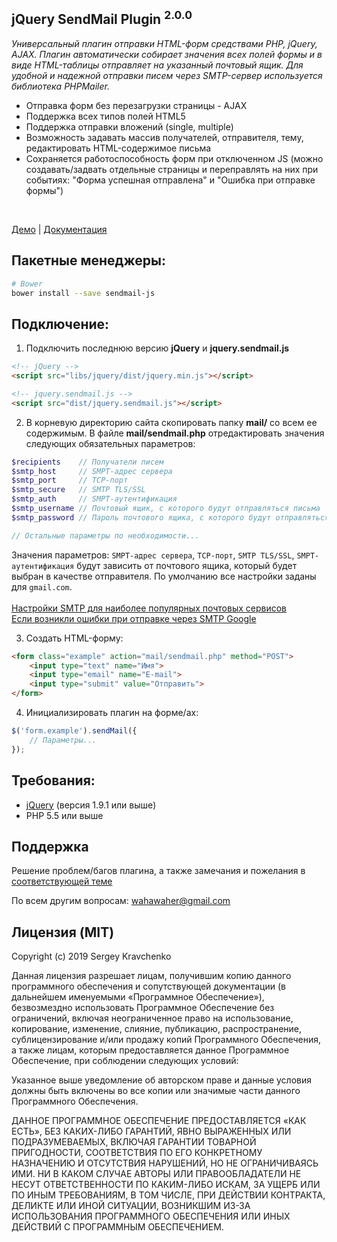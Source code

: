jQuery SendMail Plugin <sup>2.0.0</sup>
-------
_Универсальный плагин отправки HTML-форм средствами PHP, jQuery, AJAX. Плагин автоматически собирает значения всех полей формы и в виде HTML-таблицы отправляет на указанный почтовый ящик. Для удобной и надежной отправки писем через SMTP-сервер используется библиотека PHPMailer._

* Отправка форм без перезагрузки страницы - AJAX
* Поддержка всех типов полей HTML5
* Поддержка отправки вложений (single, multiple)
* Возможность задавать массив получателей, отправителя, тему, редактировать HTML-содержимое письма
* Сохраняется работоспособность форм при отключенном JS (можно создавать/задвать отдельные страницы и переправлять на них при событиях: "Форма успешная отправлена" и "Ошибка при отправке формы")

<br>

[Демо](https://wahawaher.ru/sendmail-js#examples) | [Документация](https://wahawaher.ru/sendmail-js)

## Пакетные менеджеры:
```sh
# Bower
bower install --save sendmail-js
```

## Подключение:

1. Подключить последнюю версию  **jQuery**  и  **jquery.sendmail.js**
```html
<!-- jQuery -->
<script src="libs/jquery/dist/jquery.min.js"></script>

<!-- jquery.sendmail.js -->
<script src="dist/jquery.sendmail.js"></script>
```
2. В корневую директорию сайта скопировать папку **mail/** со всем ее содержимым. В файле **mail/sendmail.php** отредактировать значения следующих обязательных параметров:
```php
$recipients    // Получатели писем
$smtp_host     // SMPT-адрес сервера
$smtp_port     // TCP-порт
$smtp_secure   // SMTP TLS/SSL
$smtp_auth     // SMPT-аутентификация
$smtp_username // Почтовый ящик, с которого будут отправляться письма
$smtp_password // Пароль почтового ящика, с которого будут отправляться письма

// Остальные параметры по необходимости...
```
Значения параметров: `SMPT-адрес сервера`, `TCP-порт`, `SMTP TLS/SSL`, `SMPT-аутентификация` будут зависить от почтового ящика, который будет выбран в качестве отправителя. По умолчанию все настройки заданы для `gmail.com`.<br><br>
[Настройки SMTP для наиболее популярных почтовых сервисов](http://wahawaher.loc/sendmail-js/#ref-smtp)<br>
[Если возникли ошибки при отправке через SMTP Google](http://wahawaher.loc/sendmail-js/#google-smtp-errors)<br>

3. Создать HTML-форму:
```html
<form class="example" action="mail/sendmail.php" method="POST">
	<input type="text" name="Имя">
	<input type="email" name="E-mail">
	<input type="submit" value="Отправить">
</form>
```

4. Инициализировать плагин на форме/ах:
```javascript
$('form.example').sendMail({
	// Параметры...
});
```

## Требования:
- [jQuery](http://jquery.com/download/) (версия 1.9.1 или выше)
- PHP 5.5 или выше

## Поддержка
Решение проблем/багов плагина, а также замечания и пожелания в [соответствующей теме](https://github.com/WahaWaher/sendmail-js/issues)

По всем другим вопросам:  [wahawaher@gmail.com](mailto:wahawaher@gmail.com "Написать на wahawaher@gmail.com")

## Лицензия (MIT)
Copyright (c) 2019 Sergey Kravchenko

Данная лицензия разрешает лицам, получившим копию данного программного обеспечения и сопутствующей документации (в дальнейшем именуемыми «Программное Обеспечение»), безвозмездно использовать Программное Обеспечение без ограничений, включая неограниченное право на использование, копирование, изменение, слияние, публикацию, распространение, сублицензирование и/или продажу копий Программного Обеспечения, а также лицам, которым предоставляется данное Программное Обеспечение, при соблюдении следующих условий:

Указанное выше уведомление об авторском праве и данные условия должны быть включены во все копии или значимые части данного Программного Обеспечения.

ДАННОЕ ПРОГРАММНОЕ ОБЕСПЕЧЕНИЕ ПРЕДОСТАВЛЯЕТСЯ «КАК ЕСТЬ», БЕЗ КАКИХ-ЛИБО ГАРАНТИЙ, ЯВНО ВЫРАЖЕННЫХ ИЛИ ПОДРАЗУМЕВАЕМЫХ, ВКЛЮЧАЯ ГАРАНТИИ ТОВАРНОЙ ПРИГОДНОСТИ, СООТВЕТСТВИЯ ПО ЕГО КОНКРЕТНОМУ НАЗНАЧЕНИЮ И ОТСУТСТВИЯ НАРУШЕНИЙ, НО НЕ ОГРАНИЧИВАЯСЬ ИМИ. НИ В КАКОМ СЛУЧАЕ АВТОРЫ ИЛИ ПРАВООБЛАДАТЕЛИ НЕ НЕСУТ ОТВЕТСТВЕННОСТИ ПО КАКИМ-ЛИБО ИСКАМ, ЗА УЩЕРБ ИЛИ ПО ИНЫМ ТРЕБОВАНИЯМ, В ТОМ ЧИСЛЕ, ПРИ ДЕЙСТВИИ КОНТРАКТА, ДЕЛИКТЕ ИЛИ ИНОЙ СИТУАЦИИ, ВОЗНИКШИМ ИЗ-ЗА ИСПОЛЬЗОВАНИЯ ПРОГРАММНОГО ОБЕСПЕЧЕНИЯ ИЛИ ИНЫХ ДЕЙСТВИЙ С ПРОГРАММНЫМ ОБЕСПЕЧЕНИЕМ.

